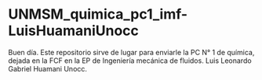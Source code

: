 # UNMSM_quimica_pc1_imf-LuisHuamaniUnocc
Buen día. Este repositorio sirve de lugar para enviarle la PC N° 1 de química, dejada en la FCF en la EP de Ingeniería mecánica de fluidos. Luis Leonardo Gabriel Huamani Unocc.
